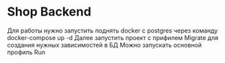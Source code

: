 # Shop Backend
Для работы нужно запустить поднять docker с postgres через команду docker-compose up -d
Далее запустить проект с прифилем Migrate для создания нужных зависимостей в БД
Можно запускать основной профиль Run
